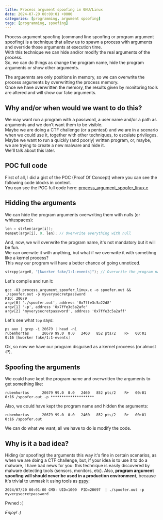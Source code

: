 ```yaml
---
title: Process argument spoofing in GNU/Linux
date: 2024-07-20 00:00:01 +0000
categories: [programming, argument spoofing]
tags: [programming, spoofing]
---
```


Process argument spoofing (command line spoofing or program argument spoofing) is a technique that allow us to spawn a process with arguments and override those arguments at execution time.  
With this technique we can hide and/or modify the real arguments of the process.  
So, we can do things as change the program name, hide the program arguments or show other arguments.  

The arguemnts are only positions in memory, so we can overwrite the process arguments by overwritting the process memory.  
Once we have overwritten the memory, the results given by monitoring tools are altered and will show our fake arguments.

## Why and/or when would we want to do this?  

We may want run a program with a password, a user name and/or a path as arguments and we don't want them to be visible.  
Maybe we are doing a CTF challenge (or a pentest) and we are in a scenario when we could use it, together with other techniques, to escalate privileges.
Maybe we want to run a quickly (and poorly) written program, or, maybe, we are trying to create a new malware and hide it.   
We'll talk about this later.

## POC full code

First of all, I did a gist of the POC (Proof Of Concept) where you can see the following code blocks in context.  
You can see the POC full code here: [process_argument_spoofer_linux.c](https://gist.github.com/rubenhortas/1bfe50673297c975d979060e0af97d49)

## Hidding the arguments

We can hide the program arguments overwriting them with nulls (or whitespaces):

```C
len = strlen(argv[i]);
memset(argv[i], 0, len); // Overwrite everything with null
```

And, now, we will overwrite the program name, it's not mandatory but it will be fun.  
We can overwite it with anything, but what if we overwrite it with sometihng like a kernel process?  
This way our program will have a better chance of going unnoticed.

```C
strcpy(argv0, "[kworker fake/1:1-events]"); // Overwrite the program name
```

Let's compile and run it:

```shell
gcc -O3 process_argument_spoofer_linux.c -o spoofer.out && ./spoofer.out -p myverysecretpassword
PID: 20679
argv[0] './spoofer.out', address '0x7ffe3c5a22d8'
argv[1] '-p', address '0x7ffe3c5a2afc'
argv[2] 'myverysecretpassword', address '0x7ffe3c5a2aff'
```

Let's see what `top` says:

```shell
ps aux | grep -i 20679 | head -n1
rubenhortas      20679 99.0  0.0   2460   852 pts/2    R+   00:01   0:16 [kworker fake/1:1-events]
```

Ok, so now we have our program disguised as a kernel proceess (or almost :P).

## Spoofing the arguments

We could have kept the program name and overwritten the arguments to get something like:

```shell
rubenhortas      20679 99.0  0.0   2460   852 pts/2    R+   00:01   0:16 /spoofer.out -p ********************
```

Also, we could have kept the program name and hidden the arguments:

```shell
rubenhortas      20679 99.0  0.0   2460   852 pts/2    R+   00:01   0:16 /spoofer.out
```

We can do what we want, all we have to do is modify the code.

## Why is it a bad idea?

Hiding (or spoofing) the arguments this way it's fine in certain scenarios, as when we are doing a CTF challenge, but, if your idea is to use it to do a malware, I have bad news for you: this technique is easily discovered by malware detecting tools (sensors, monitors, etc). 
Also, **program argument spoofing will should never be used in a production environment**, because it's trivial to unmask it using tools as [pspy](https://github.com/DominicBreuker/pspy):

```shell
2024/07/20 00:01:00 CMD: UID=1000  PID=20697  | ./spoofer.out -p myverysecretpassword
```

Pwned :(

*Enjoy! :)*
